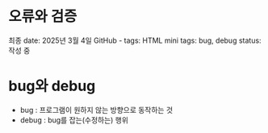 # 오류와 검증

최종 date: 2025년 3월 4일
GitHub - tags: HTML
mini tags: bug, debug
status: 작성 중

# bug와 debug

- bug : 프로그램이 원하지 않는 방향으로 동작하는 것
- debug : bug를 잡는(수정하는) 행위